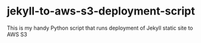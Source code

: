 # jekyll-to-aws-s3-deployment-script
This is my handy Python script that runs deployment of Jekyll static site to AWS S3

